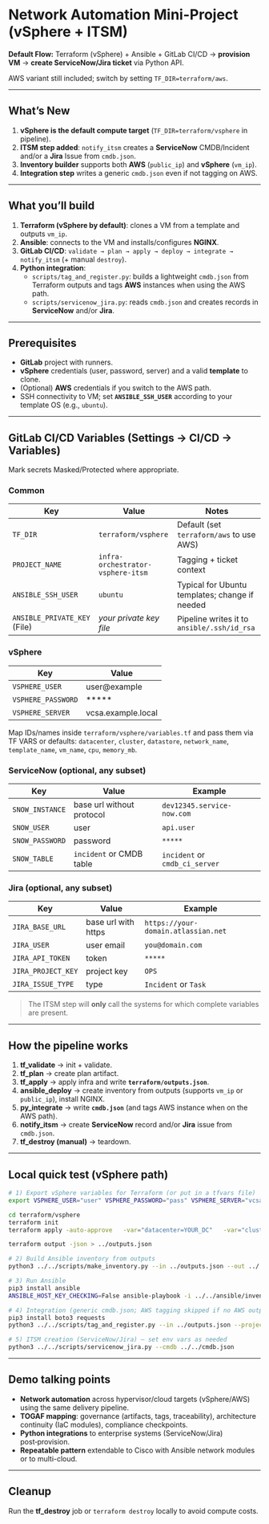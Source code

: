 # Network Automation Mini-Project (vSphere + ITSM)
**Default Flow:** Terraform (vSphere) + Ansible + GitLab CI/CD → **provision VM** → **create ServiceNow/Jira ticket** via Python API.  

AWS variant still included; switch by setting `TF_DIR=terraform/aws`.

---

## What’s New
1. **vSphere is the default compute target** (`TF_DIR=terraform/vsphere` in pipeline).
2. **ITSM step added**: `notify_itsm` creates a **ServiceNow** CMDB/Incident and/or a **Jira** Issue from `cmdb.json`.
3. **Inventory builder** supports both **AWS** (`public_ip`) and **vSphere** (`vm_ip`).
4. **Integration step** writes a generic `cmdb.json` even if not tagging on AWS.

---

## What you’ll build
1. **Terraform (vSphere by default)**: clones a VM from a template and outputs `vm_ip`.
2. **Ansible**: connects to the VM and installs/configures **NGINX**.
3. **GitLab CI/CD**: `validate → plan → apply → deploy → integrate → notify_itsm` (+ manual `destroy`).
4. **Python integration**:
   - `scripts/tag_and_register.py`: builds a lightweight `cmdb.json` from Terraform outputs and tags **AWS** instances when using the AWS path.
   - `scripts/servicenow_jira.py`: reads `cmdb.json` and creates records in **ServiceNow** and/or **Jira**.

---

## Prerequisites
- **GitLab** project with runners.
- **vSphere** credentials (user, password, server) and a valid **template** to clone.
- (Optional) **AWS** credentials if you switch to the AWS path.
- SSH connectivity to VM; set **`ANSIBLE_SSH_USER`** according to your template OS (e.g., `ubuntu`).

---

## GitLab CI/CD Variables (Settings → CI/CD → Variables)
Mark secrets Masked/Protected where appropriate.

### Common
| Key | Value | Notes |
|---|---|---|
| `TF_DIR` | `terraform/vsphere` | Default (set `terraform/aws` to use AWS) |
| `PROJECT_NAME` | `infra-orchestrator-vsphere-itsm` | Tagging + ticket context |
| `ANSIBLE_SSH_USER` | `ubuntu` | Typical for Ubuntu templates; change if needed |
| `ANSIBLE_PRIVATE_KEY` (File) | *your private key file* | Pipeline writes it to `ansible/.ssh/id_rsa` |

### vSphere
| Key | Value |
|---|---|
| `VSPHERE_USER` | user@example |
| `VSPHERE_PASSWORD` | ***** |
| `VSPHERE_SERVER` | vcsa.example.local |

Map IDs/names inside `terraform/vsphere/variables.tf` and pass them via TF VARS or defaults: `datacenter`, `cluster`, `datastore`, `network_name`, `template_name`, `vm_name`, `cpu`, `memory_mb`.

### ServiceNow (optional, any subset)
| Key | Value | Example |
|---|---|---|
| `SNOW_INSTANCE` | base url without protocol | `dev12345.service-now.com` |
| `SNOW_USER` | user | `api.user` |
| `SNOW_PASSWORD` | password | `*****` |
| `SNOW_TABLE` | `incident` or CMDB table | `incident` or `cmdb_ci_server` |

### Jira (optional, any subset)
| Key | Value | Example |
|---|---|---|
| `JIRA_BASE_URL` | base url with https | `https://your-domain.atlassian.net` |
| `JIRA_USER` | user email | `you@domain.com` |
| `JIRA_API_TOKEN` | token | `*****` |
| `JIRA_PROJECT_KEY` | project key | `OPS` |
| `JIRA_ISSUE_TYPE` | type | `Incident` or `Task` |

> The ITSM step will **only** call the systems for which complete variables are present.

---

## How the pipeline works
1. **tf_validate** → init + validate.
2. **tf_plan** → create plan artifact.
3. **tf_apply** → apply infra and write **`terraform/outputs.json`**.
4. **ansible_deploy** → create inventory from outputs (supports `vm_ip` or `public_ip`), install NGINX.
5. **py_integrate** → write **`cmdb.json`** (and tags AWS instance when on the AWS path).
6. **notify_itsm** → create **ServiceNow** record and/or **Jira** issue from `cmdb.json`.
7. **tf_destroy (manual)** → teardown.

---

## Local quick test (vSphere path)
```bash
# 1) Export vSphere variables for Terraform (or put in a tfvars file)
export VSPHERE_USER="user" VSPHERE_PASSWORD="pass" VSPHERE_SERVER="vcsa.local"

cd terraform/vsphere
terraform init
terraform apply -auto-approve   -var="datacenter=YOUR_DC"   -var="cluster=YOUR_CLUSTER"   -var="datastore=YOUR_DATASTORE"   -var="network_name=YOUR_PORTGROUP"   -var="template_name=YOUR_TEMPLATE"   -var="vm_name=netauto-web"

terraform output -json > ../outputs.json

# 2) Build Ansible inventory from outputs
python3 ../../scripts/make_inventory.py --in ../outputs.json --out ../../ansible/inventory.ini

# 3) Run Ansible
pip3 install ansible
ANSIBLE_HOST_KEY_CHECKING=False ansible-playbook -i ../../ansible/inventory.ini ../../ansible/playbook.yml -u ubuntu --private-key ~/.ssh/id_rsa

# 4) Integration (generic cmdb.json; AWS tagging skipped if no AWS outputs)
pip3 install boto3 requests
python3 ../../scripts/tag_and_register.py --in ../outputs.json --project netauto-mini --region us-east-1

# 5) ITSM creation (ServiceNow/Jira) – set env vars as needed
python3 ../../scripts/servicenow_jira.py --cmdb ../../cmdb.json
```

---

## Demo talking points
- **Network automation** across hypervisor/cloud targets (vSphere/AWS) using the same delivery pipeline.
- **TOGAF mapping**: governance (artifacts, tags, traceability), architecture continuity (IaC modules), compliance checkpoints.
- **Python integrations** to enterprise systems (ServiceNow/Jira) post‑provision.
- **Repeatable pattern** extendable to Cisco with Ansible network modules or to multi-cloud.

---

## Cleanup
Run the **tf_destroy** job or `terraform destroy` locally to avoid compute costs.
